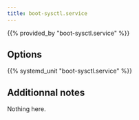 ```yaml
---
title: boot-sysctl.service
---
```


{{% provided_by "boot-sysctl.service" %}}

## Options

{{% systemd_unit "boot-sysctl.service" %}}

## Additionnal notes

Nothing here.